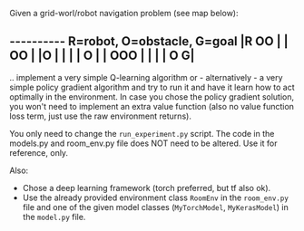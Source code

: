Given a grid-worl/robot navigation problem (see map below):

----------   R=robot, O=obstacle, G=goal
|R    OO |
|     OO |
|O       |
|        |
|    O   |
|  OOO   |
|        |
|  O    G|
----------

.. implement a very simple Q-learning algorithm or - alternatively - a very simple
policy gradient algorithm and try to run it and have it learn how to act
optimally in the environment. In case you chose the policy gradient solution,
you won't need to implement an extra value function (also no value function loss
term, just use the raw environment returns).

You only need to change the `run_experiment.py` script. The code in the models.py
and room_env.py file does NOT need to be altered. Use it for reference, only.

Also:
- Chose a deep learning framework (torch preferred, but tf also ok).
- Use the already provided environment class `RoomEnv` in the `room_env.py`
  file and one of the given model classes (`MyTorchModel`, `MyKerasModel`)
  in the `model.py` file.
